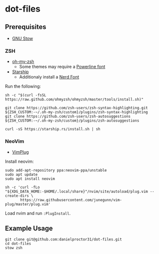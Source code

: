 # dot-files

## Prerequisites

- [GNU Stow](https://www.gnu.org/software/stow/)

### ZSH

- [oh-my-zsh](https://ohmyz.sh/#install)
  - Some themes may require a [Powerline font](https://github.com/powerline/fonts)
- [Starship](https://starship.rs/guide/#%F0%9F%9A%80-installation)
  - Additionaly install a [Nerd Font](https://www.nerdfonts.com/font-downloads)

Run the following:
```
sh -c "$(curl -fsSL https://raw.github.com/ohmyzsh/ohmyzsh/master/tools/install.sh)"

git clone https://github.com/zsh-users/zsh-syntax-highlighting.git ${ZSH_CUSTOM:-~/.oh-my-zsh/custom}/plugins/zsh-syntax-highlighting
git clone https://github.com/zsh-users/zsh-autosuggestions ${ZSH_CUSTOM:-~/.oh-my-zsh/custom}/plugins/zsh-autosuggestions

curl -sS https://starship.rs/install.sh | sh
```

### NeoVim

- [VimPlug](https://github.com/junegunn/vim-plug)

Install neovim:
```
sudo add-apt-repository ppa:neovim-ppa/unstable
sudo apt update
sudo apt install neovim

sh -c 'curl -fLo "${XDG_DATA_HOME:-$HOME/.local/share}"/nvim/site/autoload/plug.vim --create-dirs \
       https://raw.githubusercontent.com/junegunn/vim-plug/master/plug.vim'
```

Load nvim and run `:PlugInstall`.

## Example Usage

```
git clone git@github.com:danielproctor31/dot-files.git
cd dot-files
stow zsh
```

